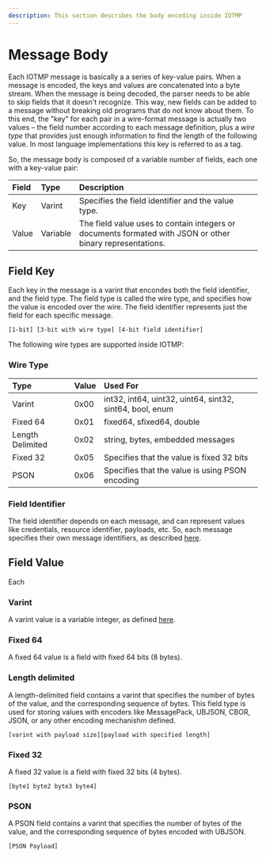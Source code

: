 ```yaml
---
description: This section describes the body encoding inside IOTMP
---
```


# Message Body

Each IOTMP message is basically a a series of key-value pairs. When a message is encoded, the keys and values are concatenated into a byte stream. When the message is being decoded, the parser needs to be able to skip fields that it doesn't recognize. This way, new fields can be added to a message without breaking old programs that do not know about them. To this end, the "key" for each pair in a wire-format message is actually two values – the field number according to each message definition, plus a _wire type_ that provides just enough information to find the length of the following value. In most language implementations this key is referred to as a tag.

So, the message body is composed of a variable number of fields, each one with a key-value pair:

| Field | Type | Description |
| :--- | :--- | :--- |
| Key | Varint | Specifies the field identifier and the value type. |
| Value | Variable | The field value uses to contain integers or documents formated with JSON or other binary representations. |

## Field Key

Each key in the message is a varint that encondes both the field identifier, and the field type. The field type is called the wire type, and specifies how the value is encoded over the wire. The field identifier represents just the field for each specific message.

```text
[1-bit] [3-bit with wire type] [4-bit field identifier]
```

The following wire types are supported inside IOTMP: 

### Wire Type

| Type | Value | Used For |
| :--- | :--- | :--- |
| Varint | 0x00 | int32, int64, uint32, uint64, sint32, sint64, bool, enum |
| Fixed 64 | 0x01 | fixed64, sfixed64, double |
| Length Delimited | 0x02 | string, bytes, embedded messages |
| Fixed 32 | 0x05 | Specifies that the value is fixed 32 bits |
| PSON | 0x06 | Specifies that the value is using PSON encoding |

### Field Identifier

The field identifier depends on each message, and can represent values like credentials, resource identifier, payloads, etc. So, each message specifies their own message identifiers, as described [here](messages/).

## Field Value

Each 

### Varint

A varint value is a variable integer, as defined [here](definitions.md#varint).

### Fixed 64

A fixed 64 value is a field with fixed 64 bits \(8 bytes\).

### Length delimited

A length-delimited field contains a varint that specifies the number of bytes of the value, and the corresponding sequence of bytes. This field type is used for storing values with encoders like MessagePack, UBJSON, CBOR, JSON, or any other encoding mechanishm defined.

```text
[varint with payload size][payload with specified length]
```

### Fixed 32

A fixed 32 value is a field with fixed 32 bits \(4 bytes\).

```text
[byte1 byte2 byte3 byte4]
```

### PSON

A PSON field contains a varint that specifies the number of bytes of the value, and the corresponding sequence of bytes encoded with UBJSON.

```text
[PSON Payload]
```

